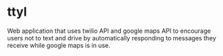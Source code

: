 # ttyl

Web application that uses twilio API and google maps API to encourage users not to text and drive by automatically responding to messages they receive while google maps is in use. 
